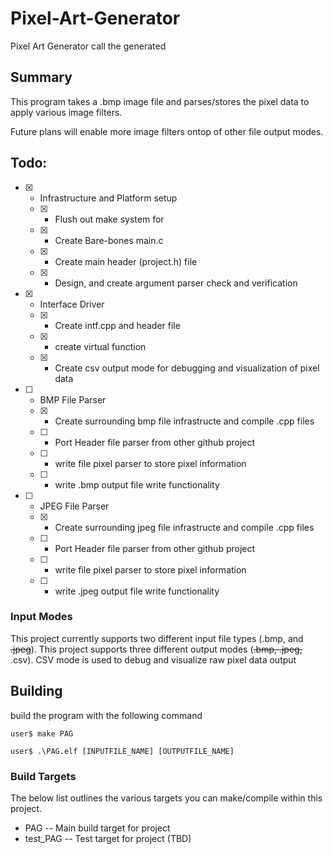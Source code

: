 # Pixel-Art-Generator
Pixel Art Generator
call the generated 

## Summary  
This program takes a .bmp image file and parses/stores the pixel data to apply various image filters. 

Future plans will enable more image filters ontop of other file output modes. 

## Todo:
- [x] - Infrastructure and Platform setup  
  - [x] - Flush out make system for  
  - [x] - Create Bare-bones main.c  
  - [x] - Create main header (project.h) file
  - [x] - Design, and create argument parser check and verification
- [x] - Interface Driver
  - [x] - Create intf.cpp and header file
  - [x] - create virtual function
  - [X] - Create csv output mode for debugging and visualization of pixel data
- [ ] - BMP File Parser
  - [x] - Create surrounding bmp file infrastructe and compile .cpp files
  - [ ] - Port Header file parser from other github project
  - [ ] - write file pixel parser to store pixel information
  - [ ] - write .bmp output file write functionality
- [ ] - JPEG File Parser
  - [x] - Create surrounding jpeg file infrastructe and compile .cpp files
  - [ ] - Port Header file parser from other github project
  - [ ] - write file pixel parser to store pixel information
  - [ ] - write .jpeg output file write functionality


### Input Modes
This project currently supports two different input file types (.bmp, and ~~.jpeg~~). 
This project supports three different output modes (~~.bmp, .jpeg,~~ .csv). CSV mode is used to debug 
and visualize raw pixel data output

## Building

build the program with the following command  

    user$ make PAG
  
    user$ .\PAG.elf [INPUTFILE_NAME] [OUTPUTFILE_NAME]

### Build Targets
The below list outlines the various targets you can make/compile within this project. 

 * PAG  -- Main build target for project
 * test_PAG -- Test target for project (TBD)




